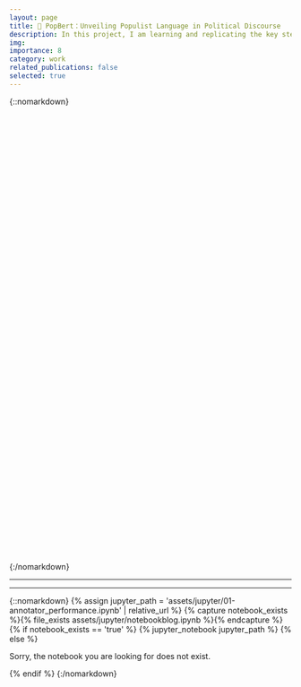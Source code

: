 ```yaml
---
layout: page
title: 🚧 PopBert：Unveiling Populist Language in Political Discourse
description: In this project, I am learning and replicating the key steps in building the PopBERT model from the research "PopBERT. Detecting Populism and Its Host Ideologies in the German Bundestag" by Erhard et al. (2024). This study develops a transformer-based model to detect populist language in German parliamentary speeches, focusing on the moralizing references to "the virtuous people" and "the corrupt elite." 
img: 
importance: 8
category: work
related_publications: false
selected: true
---
```


{::nomarkdown}
<!-- 嵌入 GitHub Gist 并控制大小 -->
<div style="width: 100%; height: 800px; overflow: auto;">
    <script src="https://gist.github.com/HaotianZhao99/77ff120266c5a221c0f18701c6c5d45e.js"></script>
</div>
{:/nomarkdown}

------------

------------


{::nomarkdown}
{% assign jupyter_path = 'assets/jupyter/01-annotator_performance.ipynb' | relative_url %}
{% capture notebook_exists %}{% file_exists assets/jupyter/notebookblog.ipynb %}{% endcapture %}
{% if notebook_exists == 'true' %}
  {% jupyter_notebook jupyter_path %}
{% else %}
  <p>Sorry, the notebook you are looking for does not exist.</p>
{% endif %}
{:/nomarkdown}

